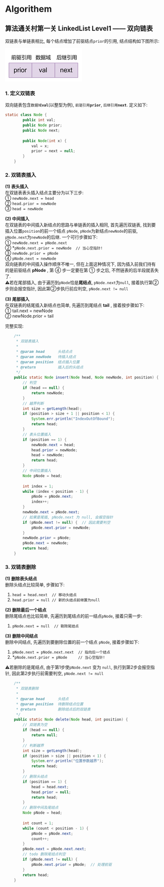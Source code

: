 # Algorithem
## 算法通关村第一关 LinkedList Level1 —— 双向链表
双链表与单链表相比, 每个结点增加了前驱结点`prior`的引用, 结点结构如下图所示:

![](diagram/LinkedList/dblkNode.png)

### 1. 定义双链表

双向链表包含`数据域`**`val`**(以整型为例), `前驱引用`**`prior`**, `后继引用`**`next`**. 定义如下:

```java
static class Node {
        public int val;
        public Node prior;
        public Node next;

        public Node(int x) {
            val = x;
            prior = next = null;
        }
    }
```

### 2. 双链表插入

**(1) 表头插入**  
在双链表表头插入结点主要分为以下三步:  
① `newNode.next = head`  
② `head.prior = newNode`  
③ `head = newNode`  

**(2) 中间插入**  
在双链表的中间插入新结点的思路与单链表的插入相同, 首先遍历双链表, 找到要插入位置`position`的前一个结点 `pNode`, `pNode`为新结点`newNode`的前驱, `pNode.next`为`newNode`的后继. 一个可行步骤如下:  
①  `newNode.next = pNode.next`  
② *`pNode.next.prior = newNode  // 当心空指针!`  
③  `newNode.prior = pNode`  
④  `pNode.next = newNode`  
双向链表的中间插入操作顺序不唯一, 但在上面这种情况下, 因为插入前我们持有的是前驱结点 **pNode** , 第 ④ 步一定要在第 ① 步之后, 不然链表的后半段就丢失了.  
⚠若在尾部插入, 由于遍历到`pNode`恰是**尾结点**, `pNode.next`为`null`, 接着执行第②步则会报空指针, 因此第②步执行前应判空, `pNode.next != null`

**(3) 尾部插入**  
在双链表的结尾插入新结点也简单, 先遍历到尾结点 **tail** , 接着按步骤如下:  
① tail.next = newNode  
② newNode.prior = tail  

完整实现:

```java
    /**
     * 双链表插入
     *
     * @param head      头结点点
     * @param newNode   待插入结点
     * @param position  结点插入位置
     * @return          插入后的头结点
     */
    public static Node insert(Node head, Node newNode, int position) {
        // 判空
        if (head == null) {
            return newNode;
        }
        // 越界判断
        int size = getLength(head);
        if (position > size + 1 || position < 1) {
            System.err.println("IndexOutOfBound");
            return head;
        }
        // 表头位置插入
        if (position == 1) {
            newNode.next = head;
            head.prior = newNode;
            head = newNode;
            return head;
        }
        // 中间位置插入
        Node pNode = head;

        int index = 1;
        while (index < position - 1) {
            pNode = pNode.next;
            index++;
        }
        newNode.next = pNode.next;
        // 如果是尾插, pNode.next 为 null, 会报空指针
        if (pNode.next != null) {  // 因此需要判空
            pNode.next.prior = newNode;
        }
        newNode.prior = pNode;
        pNode.next = newNode;
        return head;
    }
```



### 3. 双链表删除

**(1) 删除表头结点**  
删除头结点比较简单, 步骤如下: 

1.  `head = head.next  // 移动头结点`
2.  `head.prior = null // 新的头结点前继置为null`

**(2) 删除最后一个结点**  
删除尾结点也比较简单, 先遍历到尾结点的前一结点`pNode`, 接着只需一步:  

1. `pNode.next = null  // 剔除尾结点`

**(3) 删除中间结点**  
删除中间结点, 先遍历到要删除位置的前一个结点 `pNode`, 接着步骤如下:

1.  `pNode.next = pNode.next.next  // 指向后一个结点`
2. *`pNode.next.prior = pNode     // 当心空指针!`

⚠若删除的是尾结点, 由于第1步使`pNode.next` 变为 `null`, 执行到第2步会报空指针, 因此第2步执行前需要判空, `pNode.next != null`

```java
    /**
     * 双链表删除
     * 
     * @param head      头结点
     * @param position  待删除结点位置
     * @return          删除结点后的双链表
     */
    public static Node delete(Node head, int position) {
        // 双链表为空
        if (head == null) {
            return null;
        }
        // 判断越界
        int size = getLength(head);
        if (position > size || position < 1) {
            System.err.println("位置参数越界");
            return head;
        }
        // 删除头结点
        if (position == 1) {
            head = head.next;
            head.prior = null;
            return head;
        }
        // 删除中间及尾结点
        Node pNode = head;

        int count = 1;
        while (count < position - 1) {
            pNode = pNode.next;
            count++;
        }
        pNode.next = pNode.next.next;
        // todo 删除尾结点判空
        if (pNode.next != null) {
            pNode.next.prior = pNode;  // 处理前驱
        }
        return head;
    }
```

